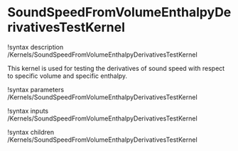 # SoundSpeedFromVolumeEnthalpyDerivativesTestKernel
!syntax description /Kernels/SoundSpeedFromVolumeEnthalpyDerivativesTestKernel

This kernel is used for testing the derivatives of sound speed with respect to
specific volume and specific enthalpy.

!syntax parameters /Kernels/SoundSpeedFromVolumeEnthalpyDerivativesTestKernel

!syntax inputs /Kernels/SoundSpeedFromVolumeEnthalpyDerivativesTestKernel

!syntax children /Kernels/SoundSpeedFromVolumeEnthalpyDerivativesTestKernel
